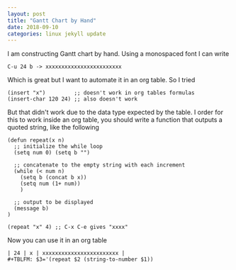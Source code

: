 ```yaml
---
layout: post
title: "Gantt Chart by Hand"
date: 2018-09-10
categories: linux jekyll update
---
```


I am constructing Gantt chart by hand. Using a monospaced font I can write

```
C-u 24 b -> xxxxxxxxxxxxxxxxxxxxxxxx
```

Which is great but I want to automate it in an org table.  So I tried

``` elisp
(insert "x")         ;; doesn't work in org tables formulas
(insert-char 120 24) ;; also doesn't work
```

But that didn't work due to the data type expected by the table. I order for this to work inside an org table, you should write a function that outputs a quoted string, like the following

``` elisp
(defun repeat(x n)
  ;; initialize the while loop
  (setq num 0) (setq b "")

  ;; concatenate to the empty string with each increment
  (while (< num n)
    (setq b (concat b x))
    (setq num (1+ num))
    )

  ;; output to be displayed
  (message b)
)

(repeat "x" 4) ;; C-x C-e gives "xxxx"
```
Now you can use it in an org table

```
| 24 | x | xxxxxxxxxxxxxxxxxxxxxxxx |
#+TBLFM: $3='(repeat $2 (string-to-number $1))
```
